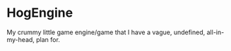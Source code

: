 # HogEngine
My crummy little game engine/game that I have a vague, undefined, all-in-my-head, plan for.
